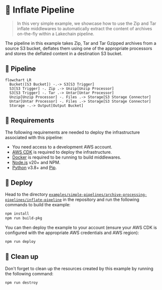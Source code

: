 # 🎈 Inflate Pipeline

> In this very simple example, we showcase how to use the Zip and Tar inflate middlewares to automatically extract the content of archives on-the-fly within a Lakechain pipeline.

The pipeline in this example takes Zip, Tar and Tar Gzipped archives from a source S3 bucket, deflates them using one of the appropriate processors and stores the deflated content in a destination S3 bucket.

## :dna: Pipeline

```mermaid
flowchart LR
  Bucket([S3 Bucket]) -.-> S3[S3 Trigger]
  S3[S3 Trigger] -. Zip .-> Unzip[Unzip Processor]
  S3[S3 Trigger] -. Tar .-> Untar[Untar Processor]
  Unzip[Unzip Processor] -. Files .-> Storage[S3 Storage Connector]
  Untar[Untar Processor] -. Files .-> Storage[S3 Storage Connector]
  Storage -.-> Output[Output Bucket]
```

## 📝 Requirements

The following requirements are needed to deploy the infrastructure associated with this pipeline:

- You need access to a development AWS account.
- [AWS CDK](https://docs.aws.amazon.com/cdk/latest/guide/getting_started.html#getting_started_install) is required to deploy the infrastructure.
- [Docker](https://docs.docker.com/get-docker/) is required to be running to build middlewares.
- [Node.js](https://nodejs.org/en/download/) v20+ and NPM.
- [Python](https://www.python.org/downloads/) v3.8+ and [Pip](https://pip.pypa.io/en/stable/installation/).

## 🚀 Deploy

Head to the directory [`examples/simple-pipelines/archive-processing-pipelines/inflate-pipeline`](/examples/simple-pipelines/archive-processing-pipelines/inflate-pipeline) in the repository and run the following commands to build the example:

```bash
npm install
npm run build-pkg
```

You can then deploy the example to your account (ensure your AWS CDK is configured with the appropriate AWS credentials and AWS region):

```bash
npm run deploy
```

## 🧹 Clean up

Don't forget to clean up the resources created by this example by running the following command:

```bash
npm run destroy
```
